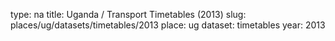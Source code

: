 type: na
title: Uganda / Transport Timetables (2013)
slug: places/ug/datasets/timetables/2013
place: ug
dataset: timetables
year: 2013
